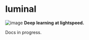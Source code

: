 # luminal
![image](https://raw.githubusercontent.com/jafioti/luminal/main/dag.jpeg)
**Deep learning at lightspeed.**

Docs in progress.
